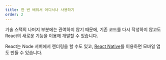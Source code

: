 ```yaml
---
title: 한 번 배워서 어디서나 사용하기
order: 2
---
```


기술 스택의 나머지 부분에는 관여하지 않기 때문에, 기존 코드를 다시 작성하지 않고도 React의 새로운 기능을 이용해 개발할 수 있습니다.

React는 Node 서버에서 렌더링을 할 수도 있고, [React Native](https://reactnative.dev/)를 이용하면 모바일 앱도 만들 수 있습니다.
